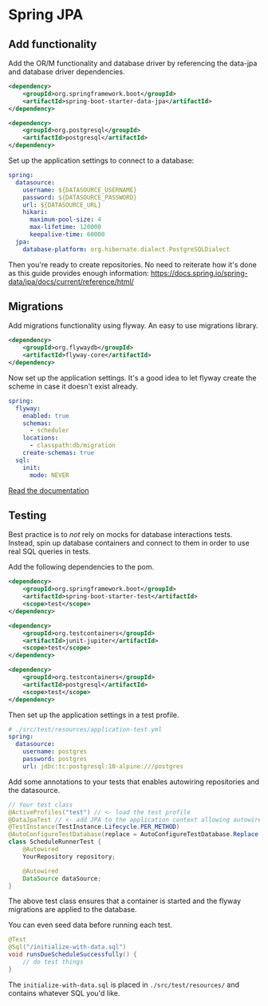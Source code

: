 # Spring JPA

## Add functionality
Add the OR/M functionality and database driver by referencing the data-jpa and database driver dependencies.

```xml
<dependency>
    <groupId>org.springframework.boot</groupId>
    <artifactId>spring-boot-starter-data-jpa</artifactId>
</dependency>

<dependency>
    <groupId>org.postgresql</groupId>
    <artifactId>postgresql</artifactId>
</dependency>
```

Set up the application settings to connect to a database:
```yaml
spring:
  datasource:
    username: ${DATASOURCE_USERNAME}
    password: ${DATASOURCE_PASSWORD}
    url: ${DATASOURCE_URL}
    hikari:
      maximum-pool-size: 4
      max-lifetime: 120000
      keepalive-time: 60000
  jpa:
    database-platform: org.hibernate.dialect.PostgreSQLDialect
```

Then you're ready to create repositories. No need to reiterate how it's done as this guide provides enough information: https://docs.spring.io/spring-data/jpa/docs/current/reference/html/

## Migrations
Add migrations functionality using flyway. An easy to use migrations library.


```xml
<dependency>
    <groupId>org.flywaydb</groupId>
    <artifactId>flyway-core</artifactId>
</dependency>
```

Now set up the application settings. It's a good idea to let flyway create the scheme in case it doesn't exist already.

```yaml
spring:
  flyway:
    enabled: true
    schemas:
      - scheduler
    locations:
      - classpath:db/migration
    create-schemas: true
  sql:
    init:
      mode: NEVER
```

[Read the documentation](https://flywaydb.org/documentation/)

## Testing

Best practice is to _not_ rely on mocks for database interactions tests. Instead, spin up database containers and connect to them in order to use real SQL queries in tests.

Add the following dependencies to the pom.
```xml
<dependency>
    <groupId>org.springframework.boot</groupId>
    <artifactId>spring-boot-starter-test</artifactId>
    <scope>test</scope>
</dependency>

<dependency>
    <groupId>org.testcontainers</groupId>
    <artifactId>junit-jupiter</artifactId>
    <scope>test</scope>
</dependency>

<dependency>
    <groupId>org.testcontainers</groupId>
    <artifactId>postgresql</artifactId>
    <scope>test</scope>
</dependency>
```

Then set up the application settings in a test profile.
```yaml
# ./src/test/resources/application-test.yml
spring:
  datasource:
    username: postgres
    password: postgres
    url: jdbc:tc:postgresql:10-alpine:///postgres
```

Add some annotations to your tests that enables autowiring repositories and the datasource.
```java
// Your test class
@ActiveProfiles("test") // <- load the test profile
@DataJpaTest // <- add JPA to the application context allowing autowired repositories in the test
@TestInstance(TestInstance.Lifecycle.PER_METHOD)
@AutoConfigureTestDatabase(replace = AutoConfigureTestDatabase.Replace.NONE)
class ScheduleRunnerTest {
    @Autowired
    YourRepository repository;

    @Autowired
    DataSource dataSource;
}
```

The above test class ensures that a container is started and the flyway migrations are applied to the database.

You can even seed data before running each test.
```java
@Test
@Sql("/initialize-with-data.sql")
void runsDueScheduleSuccessfully() {
    // do test things
}
```
The `initialize-with-data.sql` is placed in `./src/test/resources/` and contains whatever SQL you'd like.